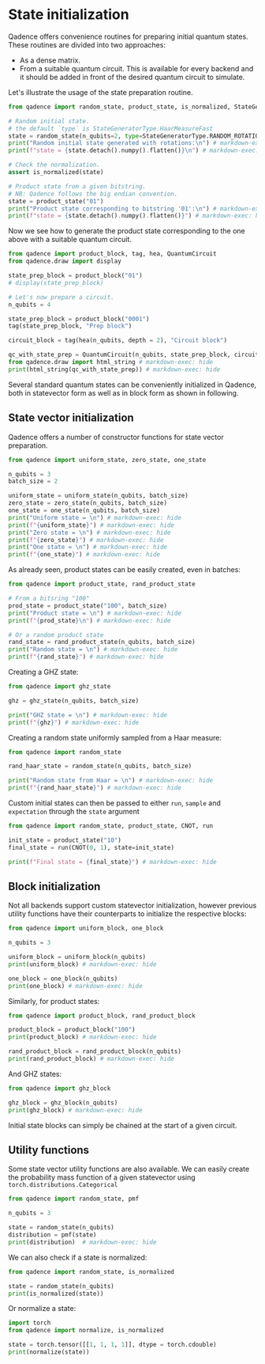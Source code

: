 # State initialization

Qadence offers convenience routines for preparing initial quantum states.
These routines are divided into two approaches:

- As a dense matrix.
- From a suitable quantum circuit. This is available for every backend and it should be added
in front of the desired quantum circuit to simulate.

Let's illustrate the usage of the state preparation routine.

```python exec="on" source="material-block" result="json" session="seralize"
from qadence import random_state, product_state, is_normalized, StateGeneratorType

# Random initial state.
# the default `type` is StateGeneratorType.HaarMeasureFast
state = random_state(n_qubits=2, type=StateGeneratorType.RANDOM_ROTATIONS)
print("Random initial state generated with rotations:\n") # markdown-exec: hide
print(f"state = {state.detach().numpy().flatten()}\n") # markdown-exec: hide

# Check the normalization.
assert is_normalized(state)

# Product state from a given bitstring.
# NB: Qadence follows the big endian convention.
state = product_state("01")
print("Product state corresponding to bitstring '01':\n") # markdown-exec: hide
print(f"state = {state.detach().numpy().flatten()}") # markdown-exec: hide
```

Now we see how to generate the product state corresponding to the one above with
a suitable quantum circuit.

```python  exec="on" source="material-block" html="1"
from qadence import product_block, tag, hea, QuantumCircuit
from qadence.draw import display

state_prep_block = product_block("01")
# display(state_prep_block)

# Let's now prepare a circuit.
n_qubits = 4

state_prep_block = product_block("0001")
tag(state_prep_block, "Prep block")

circuit_block = tag(hea(n_qubits, depth = 2), "Circuit block")

qc_with_state_prep = QuantumCircuit(n_qubits, state_prep_block, circuit_block)
from qadence.draw import html_string # markdown-exec: hide
print(html_string(qc_with_state_prep)) # markdown-exec: hide
```
Several standard quantum states can be conveniently initialized in Qadence, both in statevector form as well as in block form as shown in following.

## State vector initialization

Qadence offers a number of constructor functions for state vector preparation.

```python exec="on" source="material-block" result="json" session="states"
from qadence import uniform_state, zero_state, one_state

n_qubits = 3
batch_size = 2

uniform_state = uniform_state(n_qubits, batch_size)
zero_state = zero_state(n_qubits, batch_size)
one_state = one_state(n_qubits, batch_size)
print("Uniform state = \n") # markdown-exec: hide
print(f"{uniform_state}") # markdown-exec: hide
print("Zero state = \n") # markdown-exec: hide
print(f"{zero_state}") # markdown-exec: hide
print("One state = \n") # markdown-exec: hide
print(f"{one_state}") # markdown-exec: hide
```

As already seen, product states can be easily created, even in batches:

```python exec="on" source="material-block" result="json" session="states"
from qadence import product_state, rand_product_state

# From a bitsring "100"
prod_state = product_state("100", batch_size)
print("Product state = \n") # markdown-exec: hide
print(f"{prod_state}\n") # markdown-exec: hide

# Or a random product state
rand_state = rand_product_state(n_qubits, batch_size)
print("Random state = \n") # markdown-exec: hide
print(f"{rand_state}") # markdown-exec: hide
```

Creating a GHZ state:

```python exec="on" source="material-block" result="json" session="states"
from qadence import ghz_state

ghz = ghz_state(n_qubits, batch_size)

print("GHZ state = \n") # markdown-exec: hide
print(f"{ghz}") # markdown-exec: hide
```

Creating a random state uniformly sampled from a Haar measure:

```python exec="on" source="material-block" result="json" session="states"
from qadence import random_state

rand_haar_state = random_state(n_qubits, batch_size)

print("Random state from Haar = \n") # markdown-exec: hide
print(f"{rand_haar_state}") # markdown-exec: hide
```

Custom initial states can then be passed to either `run`, `sample` and `expectation` through the `state` argument

```python exec="on" source="material-block" result="json" session="states"
from qadence import random_state, product_state, CNOT, run

init_state = product_state("10")
final_state = run(CNOT(0, 1), state=init_state)

print(f"Final state = {final_state}") # markdown-exec: hide
```

## Block initialization

Not all backends support custom statevector initialization, however previous utility functions have their counterparts to initialize the respective blocks:

```python exec="on" source="material-block" result="json" session="states"
from qadence import uniform_block, one_block

n_qubits = 3

uniform_block = uniform_block(n_qubits)
print(uniform_block) # markdown-exec: hide

one_block = one_block(n_qubits)
print(one_block) # markdown-exec: hide
```

Similarly, for product states:

```python exec="on" source="material-block" result="json" session="states"
from qadence import product_block, rand_product_block

product_block = product_block("100")
print(product_block) # markdown-exec: hide

rand_product_block = rand_product_block(n_qubits)
print(rand_product_block) # markdown-exec: hide
```

And GHZ states:

```python exec="on" source="material-block" result="json" session="states"
from qadence import ghz_block

ghz_block = ghz_block(n_qubits)
print(ghz_block) # markdown-exec: hide
```

Initial state blocks can simply be chained at the start of a given circuit.

## Utility functions

Some state vector utility functions are also available. We can easily create the probability mass function of a given statevector using `torch.distributions.Categorical`

```python exec="on" source="material-block" result="json" session="states"
from qadence import random_state, pmf

n_qubits = 3

state = random_state(n_qubits)
distribution = pmf(state)
print(distribution)  # markdown-exec: hide
```

We can also check if a state is normalized:

```python exec="on" source="material-block" result="json" session="states"
from qadence import random_state, is_normalized

state = random_state(n_qubits)
print(is_normalized(state))
```

Or normalize a state:

```python exec="on" source="material-block" result="json" session="states"
import torch
from qadence import normalize, is_normalized

state = torch.tensor([[1, 1, 1, 1]], dtype = torch.cdouble)
print(normalize(state))
```
